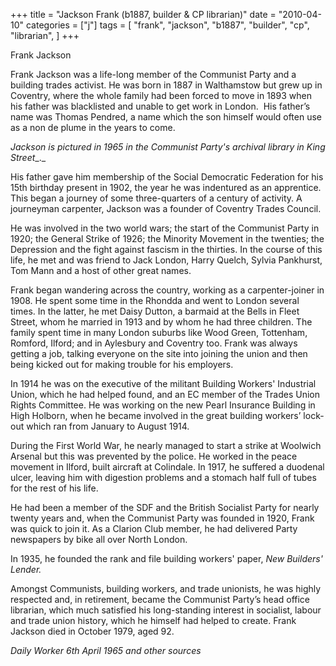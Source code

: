 +++
title = "Jackson Frank (b1887, builder & CP librarian)"
date = "2010-04-10"
categories = ["j"]
tags = [
    "frank",
    "jackson",
    "b1887",
    "builder",
    "cp",
    "librarian",
]
+++

Frank Jackson

Frank Jackson was a life-long member of the Communist Party and a building trades activist. He was born in 1887 in Walthamstow but grew up in Coventry, where the whole family had been forced to move in 1893 when his father was blacklisted and unable to get work in London.  His father’s name was Thomas Pendred, a name which the son himself would often use as a non de plume in the years to come.

_Jackson_ _is pictured in 1965 in the Communist Party's archival library in_ _King Street__._

His father gave him membership of the Social Democratic Federation for his 15th birthday present in 1902, the year he was indentured as an apprentice. This began a journey of some three-quarters of a cen­tury of activity. A journeyman carpenter, Jackson was a founder of Coventry Trades Council.

He was involved in the two world wars; the start of the Communist Party in 1920; the General Strike of 1926; the Minority Movement in the twenties; the Depression and the fight against fascism in the thirties. In the course of this life, he met and was friend to Jack Lon­don, Harry Quelch, Sylvia Pankhurst, Tom Mann and a host of other great names.

Frank began wandering across the country, working as a carpenter-joiner in 1908. He spent some time in the Rhondda and went to London several times. In the latter, he met Daisy Dutton, a barmaid at the Bells in Fleet Street, whom he married in 1913 and by whom he had three children. The family spent time in many London suburbs like Wood Green, Tottenham, Romford, Ilford; and in Aylesbury and Coventry too. Frank was always getting a job, talking everyone on the site into joining the union and then being kicked out for making trouble for his employers.

In 1914 he was on the executive of the militant Building Workers' Industrial Union, which he had helped found, and an EC member of the Trades Union Rights Committee. He was working on the new Pearl Insurance Building in High Holborn, when he became involved in the great building workers’ lock-out which ran from January to August 1914.

During the First World War, he nearly managed to start a strike at Woolwich Arsenal but this was prevented by the police. He worked in the peace movement in Ilford, built aircraft at Colindale. In 1917, he suffered a duodenal ulcer, leaving him with digestion problems and a stomach half full of tubes for the rest of his life.

He had been a member of the SDF and the British Socialist Party for nearly twenty years and, when the Communist Party was founded in 1920, Frank was quick to join it. As a Clarion Club member, he had delivered Party newspapers by bike all over North Lon­don.

In 1935, he founded the rank and file building workers' paper, _New Builders' Lender._ 

Amongst Communists, building workers, and trade unionists, he was highly respected and, in retirement, became the Communist Party’s head office librarian, which much satisfied his long-standing interest in socialist, labour and trade union history, which he himself had helped to create. Frank Jackson died in October 1979, aged 92.

_Daily Worker_ _6th April 1965_ _and other sources_
